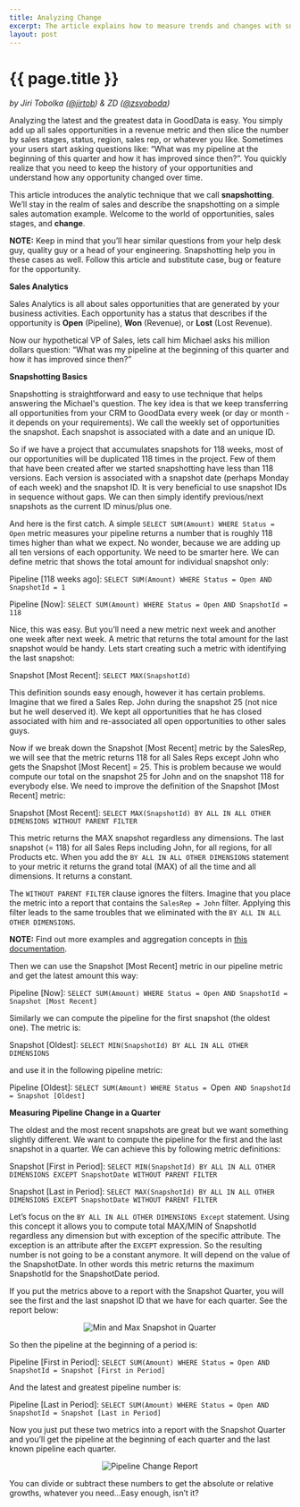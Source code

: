 ```yaml
---
title: Analyzing Change
excerpt: The article explains how to measure trends and changes with snapshotting.
layout: post
---
```


# {{ page.title }}

_by Jiri Tobolka ([@jirtob](http://twitter.com/jirtob)) & ZD ([@zsvoboda](http://twitter.com/#!zsvoboda))_

Analyzing the latest and the greatest data in GoodData is easy. You simply add up all sales opportunities in a revenue metric and then slice the number by sales stages, status, region, sales rep, or whatever you like. Sometimes your users start asking questions like: “What was my pipeline at the beginning of this quarter and how it has improved since then?”. You quickly realize that you need to keep the history of your opportunities and understand how any opportunity changed over time. 

This article introduces the analytic technique that we call **snapshotting**. We’ll stay in the realm of sales and describe the snapshotting on a simple sales automation example. Welcome to the world of opportunities, sales stages, and **change**.

**NOTE:** Keep in mind that you’ll hear similar questions from your help desk guy, quality guy or a head of your engineering. Snapshotting help you in these cases as well. Follow this article and substitute case, bug or feature for the opportunity.

**Sales Analytics**

Sales Analytics is all about sales opportunities that are generated by your business activities. Each opportunity has a status that describes if the opportunity is **Open** (Pipeline), **Won** (Revenue), or **Lost** (Lost Revenue).

Now our hypothetical VP of Sales, lets call him Michael asks his million dollars question: “What was my pipeline at the beginning of this quarter and how it has improved since then?”

**Snapshotting Basics**

Snapshotting is straightforward and easy to use technique that helps answering the Michael's question. The key idea is that we keep transferring all opportunities from your CRM to GoodData every week (or day or month - it depends on your requirements). We call the weekly set of opportunities the snapshot. Each snapshot is associated with a date and an unique ID.

So if we have a project that accumulates snapshots for 118 weeks, most of our opportunities will be duplicated 118 times in the project. Few of them that have been created after we started snapshotting have less than 118 versions. Each version is associated with a snapshot date (perhaps Monday of each week) and the snapshot ID. It is very beneficial to use snapshot IDs in sequence without gaps. We can then simply identify previous/next snapshots as the current ID minus/plus one.

And here is the first catch. A simple `SELECT SUM(Amount) WHERE Status = Open` metric measures your pipeline returns a number that is roughly 118 times higher than what we expect. No wonder, because we are adding up all ten versions of each opportunity. We need to be smarter here. We can define metric that shows the total amount for individual snapshot only:

Pipeline \[118 weeks ago\]: `SELECT SUM(Amount) WHERE Status = Open AND SnapshotId = 1`

Pipeline \[Now\]: `SELECT SUM(Amount) WHERE Status = Open AND SnapshotId = 118`

Nice, this was easy. But you’ll need a new metric next week and another one week after next week. A metric that returns the total amount for the last snapshot would be handy. Lets start creating such a metric with identifying the last snapshot:

Snapshot \[Most Recent\]: `SELECT MAX(SnapshotId)`

This definition sounds easy enough, however it has certain problems. Imagine that we fired a Sales Rep. John during the snapshot 25 (not nice but he well deserved it). We kept all opportunities that he has closed associated with him and re-associated all open opportunities to other sales guys.

Now if we break down the Snapshot \[Most Recent\] metric by the SalesRep, we will see that the metric returns 118 for all Sales Reps except John who gets the Snapshot \[Most Recent\] = 25. This is problem because we would compute our total on the snapshot 25 for John and on the snapshot 118 for everybody else. We need to improve the definition of the Snapshot \[Most Recent\] metric:

Snapshot \[Most Recent\]: `SELECT MAX(SnapshotId) BY ALL IN ALL OTHER DIMENSIONS WITHOUT PARENT FILTER`

This metric returns the MAX snapshot regardless any dimensions. The last snapshot (= 118) for all Sales Reps including John, for all regions, for all Products etc. When you add the `BY ALL IN ALL OTHER DIMENSIONS` statement to your metric it returns the grand total (MAX) of all the time and all dimensions. It returns a constant.

The `WITHOUT PARENT FILTER` clause ignores the filters. Imagine that you place the metric into a report that contains the `SalesRep = John` filter. Applying this filter leads to the same troubles that we eliminated with the `BY ALL IN ALL OTHER DIMENSIONS`.

**NOTE:** Find out more examples and aggregation concepts in [this documentation](http://developer.gooddata.com/docs/maql.html). 

Then we can use the Snapshot \[Most Recent\] metric in our pipeline metric and get the latest amount this way:

Pipeline \[Now\]: `SELECT SUM(Amount) WHERE Status = Open AND SnapshotId = Snapshot [Most Recent]`

Similarly we can compute the pipeline for the first snapshot (the oldest one). The metric is:

Snapshot \[Oldest\]: `SELECT MIN(SnapshotId) BY ALL IN ALL OTHER DIMENSIONS`

and use it in the following pipeline metric:

Pipeline \[Oldest\]: `SELECT SUM(Amount) WHERE Status = `Open` AND SnapshotId = Snapshot [Oldest]`

**Measuring Pipeline Change in a Quarter**

The oldest and the most recent snapshots are great but we want something slightly different. We want to compute the pipeline for the first and the last snapshot in a quarter. We can achieve this by following metric definitions:

Snapshot \[First in Period\]: `SELECT MIN(SnapshotId) BY ALL IN ALL OTHER DIMENSIONS EXCEPT SnapshotDate WITHOUT PARENT FILTER`

Snapshot \[Last in Period\]: `SELECT MAX(SnapshotId) BY ALL IN ALL OTHER DIMENSIONS EXCEPT SnapshotDate WITHOUT PARENT FILTER`

Let’s focus on the `BY ALL IN ALL OTHER DIMENSIONS Except` statement. Using this concept it allows you to compute total MAX/MIN of SnapshotId regardless any dimension but with exception of the specific attribute. The exception is an attribute after the `EXCEPT` expression. So the resulting number is not going to be a constant anymore. It will depend on the value of the SnapshotDate. In other words this metric returns the maximum SnapshotId for the SnapshotDate period.

If you put the metrics above to a report with the Snapshot Quarter, you will see the first and the last snapshot ID that we have for each quarter. See the report below:

<p>
<center><img src="{{ site.root }}/images/posts/min-max-snapshot.png" alt="Min and Max Snapshot in Quarter"></center>
</p>

So then the pipeline at the beginning of a period is:

Pipeline \[First in Period\]: `SELECT SUM(Amount) WHERE Status = Open AND SnapshotId = Snapshot [First in Period]`

And the latest and greatest pipeline number is:

Pipeline \[Last in Period\]: `SELECT SUM(Amount) WHERE Status = Open AND SnapshotId = Snapshot [Last in Period]`

Now you just put these two metrics into a report with the Snapshot Quarter and you’ll get the pipeline at the beginning of each quarter and the last known pipeline each quarter.

<p>
<center><img src="{{ site.root }}/images/posts/pipeline-change.png" alt="Pipeline Change Report"></center>
</p>

You can divide or subtract these numbers to get the absolute or relative growths, whatever you need...Easy enough, isn’t it?
